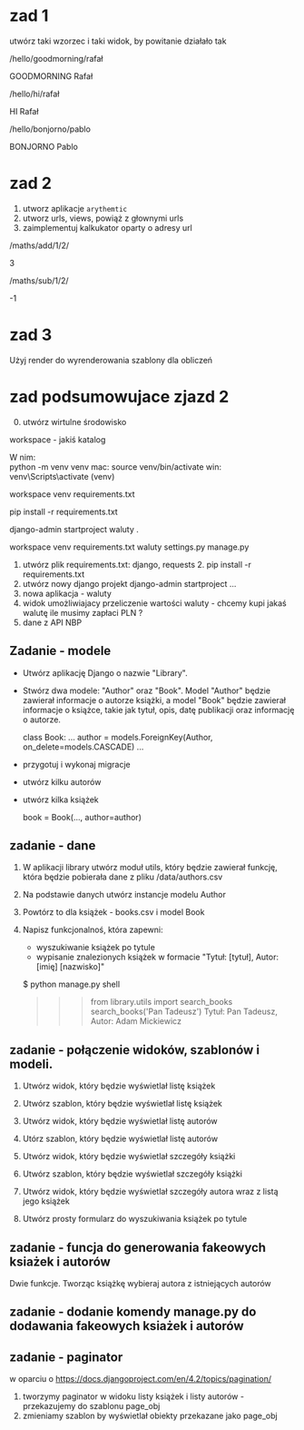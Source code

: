 # zad 1

utwórz taki wzorzec i taki widok, by powitanie działało tak

/hello/goodmorning/rafał

GOODMORNING Rafał

/hello/hi/rafał

HI Rafał

/hello/bonjorno/pablo

BONJORNO Pablo


# zad 2

1. utworz aplikacje `arythemtic`
2. utworz urls, views, powiąż z głownymi urls
3. zaimplementuj kalkukator oparty o adresy url

/maths/add/1/2/

3

/maths/sub/1/2/

-1

# zad 3

Użyj render do wyrenderowania szablony dla obliczeń

# zad podsumowujace zjazd 2

0. utwórz wirtulne środowisko

workspace - jakiś katalog

W nim:  
python -m venv venv
mac: source venv/bin/activate
win: venv\Scripts\activate
(venv) 

workspace
   venv
   requirements.txt

pip install -r requirements.txt

django-admin startproject waluty .

workspace
   venv
   requirements.txt
   waluty
     settings.py
   manage.py



1. utwórz plik requirements.txt: django, requests
   2. pip install -r requirements.txt
1. utwórz nowy django projekt django-admin startproject ...
2. nowa aplikacja - waluty
3. widok umożliwiajacy przeliczenie wartości waluty - chcemy kupi jakaś walutę ile musimy zapłaci PLN ?
4. dane z API NBP


## Zadanie - modele

* Utwórz aplikację Django o nazwie "Library".
* Stwórz dwa modele: "Author" oraz "Book". Model "Author" będzie zawierał informacje o autorze książki, a model "Book" będzie zawierał informacje o książce, takie jak tytuł, opis, datę publikacji oraz informację o autorze.

   class Book:
      ...
      author = models.ForeignKey(Author, on_delete=models.CASCADE)
      ...
* przygotuj i wykonaj migracje
* utwórz kilku autorów
* utwórz kilka książek

   book = Book(..., author=author)

## zadanie - dane

1. W aplikacji library utwórz moduł utils, który będzie zawierał funkcję, która będzie pobierała dane z pliku
<projekt>/data/authors.csv
2. Na podstawie danych utwórz instancje modelu Author
3. Powtórz to dla książek - books.csv i model Book
4. Napisz funkcjonalnoś, która zapewni:
   - wyszukiwanie książek po tytule 
   - wypisanie znalezionych książek w formacie "Tytuł: [tytuł], Autor: [imię] [nazwisko]"

    $ python manage.py shell
    >>> from library.utils import search_books
    >>> search_books('Pan Tadeusz')
    Tytuł: Pan Tadeusz, Autor: Adam Mickiewicz



## zadanie - połączenie widoków, szablonów i modeli.

1. Utwórz widok, który będzie wyświetlał listę książek
2. Utwórz szablon, który będzie wyświetlał listę książek
3. Utwórz widok, który będzie wyświetlał listę autorów
4. Utórz szablon, który będzie wyświetlał listę autorów
5. Utwórz widok, który będzie wyświetlał szczegóły książki
6. Utwórz szablon, który będzie wyświetlał szczegóły książki
7. Utwórz widok, który będzie wyświetlał szczegóły autora wraz z listą jego książek

8. Utwórz prosty formularz do wyszukiwania książek po tytule

## zadanie - funcja do generowania fakeowych ksiażek i autorów
Dwie funkcje. Tworząc książkę wybieraj autora z istniejących autorów

## zadanie - dodanie komendy manage.py do dodawania fakeowych ksiażek i autorów

## zadanie - paginator

w oparciu o https://docs.djangoproject.com/en/4.2/topics/pagination/

1. tworzymy paginator w widoku listy książek i listy autorów - przekazujemy do szablonu page_obj
2. zmieniamy szablon by wyświetlał obiekty przekazane jako page_obj